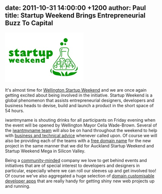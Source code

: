 date: 2011-10-31 14:00:00 +1200
author: Paul
title: Startup Weekend Brings Entrepreneurial Buzz To Capital
----

![sw65.jpg](/media/2011-10-31-sw65.jpg)

It's almost time for [Wellington Startup Weekend](http://wellington.startupweekend.org/) and we are once again getting excited about being involved in the initiative. Startup Weekend is a global phenomenon that assists entrepreneurial designers, developers and business heads to devise, build and launch a product in the short space of 54 hours.

iwantmyname is shouting drinks for all participants on Friday evening when the event will be opened by Wellington Mayor Celia Wade-Brown. Several of the [iwantmyname team](https://iwantmyname.co.nz/about) will also be on hand throughout the weekend to help with [business and technical advice](https://iwantmyname.com/blog/2011/03/startup-weekend-resources.html) whenever called upon. Of course we will also be providing each of the teams with a [free domain name](https://iwantmyname.com/blog/2011/09/iwantmyname-backs-startup-weekend.html) for the new project in the same manner that we did for Auckland Startup Weekend and Startup Weekend Mega in Silicon Valley.

Being a [community-minded](https://iwantmyname.com/blog/2011/10/being-good-neighbours.html) company we love to get behind events and initiatives that are of special interest to developers and designers in particular, especially where we can roll our sleeves up and get involved too! Of course we've also aggregated a huge selection of [domain customisable developer apps](https://iwantmyname.co.nz/services/developer/) that are really handy for getting shiny new web projects up and running.

